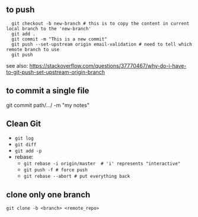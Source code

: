 ## to push
```
  git checkout -b new-branch # this is to copy the content in current local branch to the 'new-branch'
  git add .
  git commit -m "This is a new commit"
  git push --set-upstream origin email-validation # need to tell which remote branch to use 
  git push 
```
see also: 
https://stackoverflow.com/questions/37770467/why-do-i-have-to-git-push-set-upstream-origin-branch

## to commit a single file 
git commit path/.../ -m "my notes"


## Clean Git
- `git log`
- `git diff`
- `git add -p`
- rebase:
  - `git rebase -i origin/master  # 'i' represents "interactive"`
  - `git push -f # force push `
  - `git rebase --abort # put everything back`
  
  
## clone only one branch
`git clone -b <branch> <remote_repo>`
